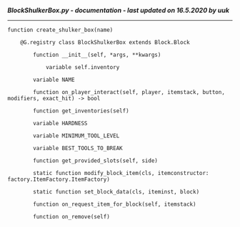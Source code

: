 ***BlockShulkerBox.py - documentation - last updated on 16.5.2020 by uuk***
___

    function create_shulker_box(name)

        @G.registry class BlockShulkerBox extends Block.Block

            function __init__(self, *args, **kwargs)

                variable self.inventory

            variable NAME

            function on_player_interact(self, player, itemstack, button, modifiers, exact_hit) -> bool

            function get_inventories(self)

            variable HARDNESS

            variable MINIMUM_TOOL_LEVEL

            variable BEST_TOOLS_TO_BREAK

            function get_provided_slots(self, side)

            static function modify_block_item(cls, itemconstructor: factory.ItemFactory.ItemFactory)

            static function set_block_data(cls, iteminst, block)

            function on_request_item_for_block(self, itemstack)

            function on_remove(self)